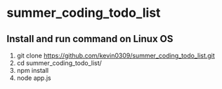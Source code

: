 # summer_coding_todo_list
## Install and run command on Linux OS
1. git clone https://github.com/kevin0309/summer_coding_todo_list.git
2. cd summer_coding_todo_list/
3. npm install
4. node app.js
